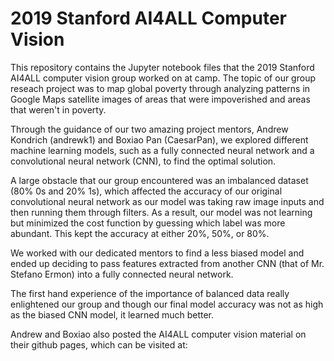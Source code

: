 # 2019 Stanford AI4ALL Computer Vision

This repository contains the Jupyter notebook files that the 2019 Stanford AI4ALL computer vision group worked on at camp. The topic of our group reseach project was to map global poverty through analyzing patterns in Google Maps satellite images of areas that were impoverished and areas that weren't in poverty. 

Through the guidance of our two amazing project mentors, Andrew Kondrich (andrewk1) and Boxiao Pan (CaesarPan), we explored different machine learning models, such as a fully connected neural network and a convolutional neural network (CNN), to find the optimal solution. 

A large obstacle that our group encountered was an imbalanced dataset (80% 0s and 20% 1s), which affected the accuracy of our original convolutional neural network as our model was taking raw image inputs and then running them through filters. As a result, our model was not learning but minimized the cost function by guessing which label was more abundant. This kept the accuracy at either 20%, 50%, or 80%. 

We worked with our dedicated mentors to find a less biased model and ended up deciding to pass features extracted from another CNN (that of Mr. Stefano Ermon) into a fully connected neural network. 

The first hand experience of the importance of balanced data really enlightened our group and though our final model accuracy was not as high as the biased CNN model, it learned much better.


Andrew and Boxiao also posted the AI4ALL computer vision material on their github pages, which can be visited at:
